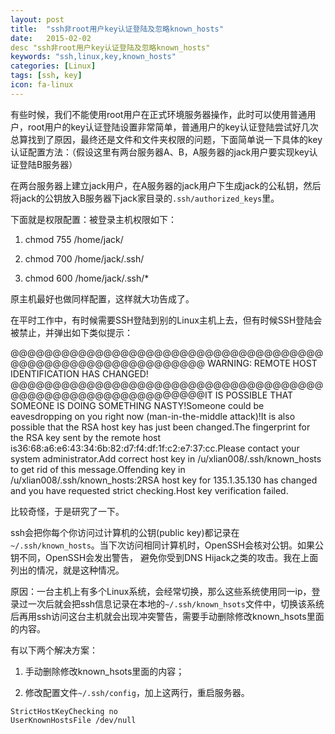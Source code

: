```yaml
---
layout: post
title:  "ssh非root用户key认证登陆及忽略known_hosts"
date:   2015-02-02
desc "ssh非root用户key认证登陆及忽略known_hosts"
keywords: "ssh,linux,key,known_hosts"
categories: [Linux]
tags: [ssh, key]
icon: fa-linux
---
```


有些时候，我们不能使用root用户在正式环境服务器操作，此时可以使用普通用户，root用户的key认证登陆设置非常简单，普通用户的key认证登陆尝试好几次总算找到了原因，最终还是文件和文件夹权限的问题，下面简单说一下具体的key认证配置方法：（假设这里有两台服务器A、B，A服务器的jack用户要实现key认证登陆B服务器）

在两台服务器上建立jack用户，在A服务器的jack用户下生成jack的公私钥，然后将jack的公钥放入B服务器下jack家目录的`.ssh/authorized_keys`里。

下面就是权限配置：被登录主机权限如下：

1. chmod 755 /home/jack/

2. chmod 700 /home/jack/.ssh/

3. chmod 600 /home/jack/.ssh/*

原主机最好也做同样配置，这样就大功告成了。

在平时工作中，有时候需要SSH登陆到别的Linux主机上去，但有时候SSH登陆会被禁止，并弹出如下类似提示：

@@@@@@@@@@@@@@@@@@@@@@@@@@@@@@@@@@@@@@@@@@@@@@@@@@@@@@@@@@@@ WARNING: REMOTE HOST IDENTIFICATION HAS CHANGED! @@@@@@@@@@@@@@@@@@@@@@@@@@@@@@@@@@@@@@@@@@@@@@@@@@@@@@@@@@@@IT IS POSSIBLE THAT SOMEONE IS DOING SOMETHING NASTY!Someone could be eavesdropping on you right now (man-in-the-middle attack)!It is also possible that the RSA host key has just been changed.The fingerprint for the RSA key sent by the remote host is36:68:a6:e6:43:34:6b:82:d7:f4:df:1f:c2:e7:37:cc.Please contact your system administrator.Add correct host key in /u/xlian008/.ssh/known_hosts to get rid of this message.Offending key in /u/xlian008/.ssh/known_hosts:2RSA host key for 135.1.35.130 has changed and you have requested strict checking.Host key verification failed.

比较奇怪，于是研究了一下。

ssh会把你每个你访问过计算机的公钥(public key)都记录在`~/.ssh/known_hosts`。当下次访问相同计算机时，OpenSSH会核对公钥。如果公钥不同，OpenSSH会发出警告， 避免你受到DNS Hijack之类的攻击。我在上面列出的情况，就是这种情况。

原因：一台主机上有多个Linux系统，会经常切换，那么这些系统使用同一ip，登录过一次后就会把ssh信息记录在本地的`~/.ssh/known_hsots`文件中，切换该系统后再用ssh访问这台主机就会出现冲突警告，需要手动删除修改known_hsots里面的内容。

有以下两个解决方案：

1. 手动删除修改known_hsots里面的内容；

2. 修改配置文件`~/.ssh/config`，加上这两行，重启服务器。

```
StrictHostKeyChecking no
UserKnownHostsFile /dev/null
```

